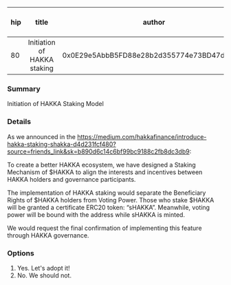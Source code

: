 | hip | title | author | created | duration | Snapshot Block Number |
|----------|:----------:|:----------:|:----------:|:----------:|:----------:|
| 80 | Initiation of HAKKA staking  | 0x0E29e5AbbB5FD88e28b2d355774e73BD47dE3bcd | 2021-04-13 13:00 | 1 | 12232365 |


### Summary
Initiation of HAKKA Staking Model

### Details

As we announced in the https://medium.com/hakkafinance/introduce-hakka-staking-shakka-d4d231fcf480?source=friends_link&sk=b890d6c14c6bf99bc9188c2fb8dc3db9: 

To create a better HAKKA ecosystem, we have designed a Staking Mechanism of $HAKKA to align the interests and incentives between HAKKA holders and governance participants.

The implementation of HAKKA staking would separate the Beneficiary Rights of $HAKKA holders from Voting Power. Those who stake $HAKKA will be granted a certificate ERC20 token: “sHAKKA”. Meanwhile, voting power will be bound with the address while sHAKKA is minted.

We would request the final confirmation of implementing this feature through HAKKA governance.


### Options
1. Yes. Let's adopt it!
2. No. We should not.
